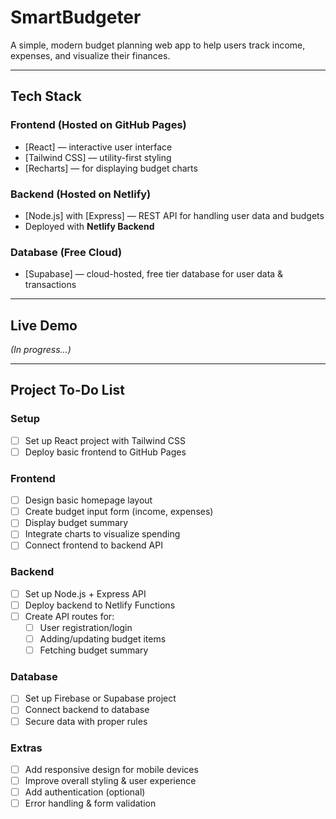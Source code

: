 # SmartBudgeter

A simple, modern budget planning web app to help users track income, expenses, and visualize their finances.

---

## Tech Stack

### Frontend (Hosted on GitHub Pages)
- [React] — interactive user interface
- [Tailwind CSS] — utility-first styling
- [Recharts] — for displaying budget charts

### Backend (Hosted on Netlify)
- [Node.js] with [Express] — REST API for handling user data and budgets
- Deployed with **Netlify Backend**

### Database (Free Cloud)
- [Supabase] — cloud-hosted, free tier database for user data & transactions

---

## Live Demo

*(In progress...)*

---

## Project To-Do List

### Setup
- [ ] Set up React project with Tailwind CSS
- [ ] Deploy basic frontend to GitHub Pages

### Frontend
- [ ] Design basic homepage layout
- [ ] Create budget input form (income, expenses)
- [ ] Display budget summary
- [ ] Integrate charts to visualize spending
- [ ] Connect frontend to backend API

### Backend
- [ ] Set up Node.js + Express API
- [ ] Deploy backend to Netlify Functions
- [ ] Create API routes for:
  - [ ] User registration/login
  - [ ] Adding/updating budget items
  - [ ] Fetching budget summary

### Database
- [ ] Set up Firebase or Supabase project
- [ ] Connect backend to database
- [ ] Secure data with proper rules

### Extras
- [ ] Add responsive design for mobile devices
- [ ] Improve overall styling & user experience
- [ ] Add authentication (optional)
- [ ] Error handling & form validation
